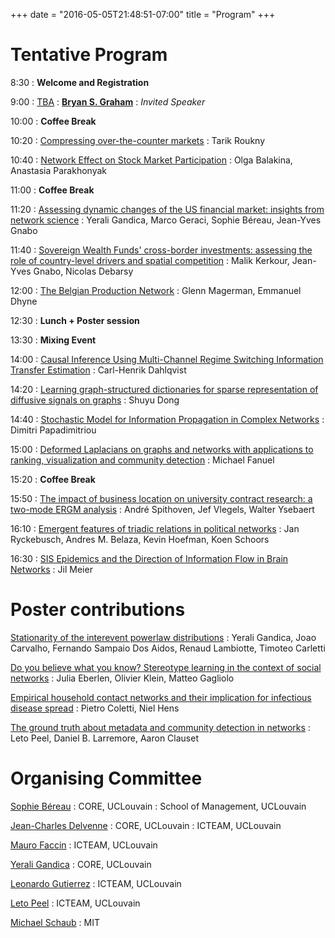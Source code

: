 +++
date = "2016-05-05T21:48:51-07:00"
title = "Program"
+++

                                                    
#  Tentative Program

8:30
:   **Welcome and Registration**

9:00
:   [TBA](../abs/graham)
:   **[Bryan S. Graham](http://bryangraham.github.io/econometrics)**
:   *Invited Speaker*
    

10:00
:   **Coffee Break**

10:20
:   [Compressing over-the-counter markets](../abs/talk02)
:   Tarik Roukny
    

10:40
:   [Network Effect on Stock Market Participation](../abs/talk21)
:   Olga Balakina, Anastasia Parakhonyak
    

11:00
:   **Coffee Break**

11:20
:   [Assessing dynamic changes of the US financial market: insights from network science](../abs/talk10)
:   Yerali Gandica, Marco Geraci, Sophie Béreau, Jean-Yves Gnabo
    

11:40
:   [Sovereign Wealth Funds' cross-border investments: assessing the role of country-level drivers and spatial competition](../abs/talk13)
:   Malik Kerkour, Jean-Yves Gnabo, Nicolas Debarsy
    

12:00
:   [The Belgian Production Network](../abs/talk31)
:   Glenn Magerman, Emmanuel Dhyne
    

12:30
:   **Lunch + Poster session**

13:30
:   **Mixing Event**

14:00
:   [Causal Inference Using Multi-Channel Regime Switching Information Transfer Estimation](../abs/talk09)
:   Carl-Henrik Dahlqvist
    

14:20
:   [Learning graph-structured dictionaries for sparse representation of diffusive signals on graphs](../abs/talk17)
:   Shuyu Dong
    

14:40
:   [Stochastic Model for Information Propagation in Complex Networks](../abs/talk16)
:   Dimitri Papadimitriou
    

15:00
:   [Deformed Laplacians on graphs and networks with applications to ranking, visualization and community detection](../abs/talk32)
:   Michael Fanuel
    

15:20
:   **Coffee Break**

15:50
:   [The impact of business location on university contract research: a two-mode ERGM analysis](../abs/talk03)
:   André Spithoven, Jef Vlegels, Walter Ysebaert
    

16:10
:   [Emergent features of triadic relations in political networks](../abs/talk28)
:   Jan Ryckebusch, Andres M. Belaza, Kevin Hoefman, Koen Schoors
    

16:30
:   [SIS Epidemics and the Direction of Information Flow in Brain Networks](../abs/talk30)
:   Jil Meier
    



# Poster contributions

  
[Stationarity of the inter­event power­law distributions](../abs/poster11)
:   Yerali Gandica, Joao Carvalho, Fernando Sampaio Dos Aidos, Renaud Lambiotte, Timoteo Carletti
    

  
[Do you believe what you know?  Stereotype learning in the context of social networks](../abs/poster05)
:   Julia Eberlen, Olivier Klein, Matteo Gagliolo
    

  
[Empirical household contact networks and their implication for infectious disease spread](../abs/poster08)
:   Pietro Coletti, Niel Hens
    

  
[The ground truth about metadata and community detection in networks](../abs/poster31)
:   Leto Peel, Daniel B. Larremore, Aaron Clauset
    



# Organising Committee

[Sophie Béreau](http://perso.uclouvain.be/sophie.bereau/presentation.html)
:   CORE, UCLouvain
:   School of Management, UCLouvain

[Jean-Charles Delvenne](http://perso.uclouvain.be/jean-charles.delvenne/)
:   CORE, UCLouvain
:   ICTEAM, UCLouvain

[Mauro Faccin](http://maurofaccin.bitbucket.org/)
:   ICTEAM, UCLouvain

[Yerali Gandica](https://sites.google.com/site/ygandica/)
:   CORE, UCLouvain

[Leonardo Gutierrez](http://www.uclouvain.be/leonardo.gutierrez)
:   ICTEAM, UCLouvain

[Leto Peel](https://piratepeel.github.io/)
:   ICTEAM, UCLouvain

[Michael Schaub](http://michaelschaub.github.io/)
:   MIT
